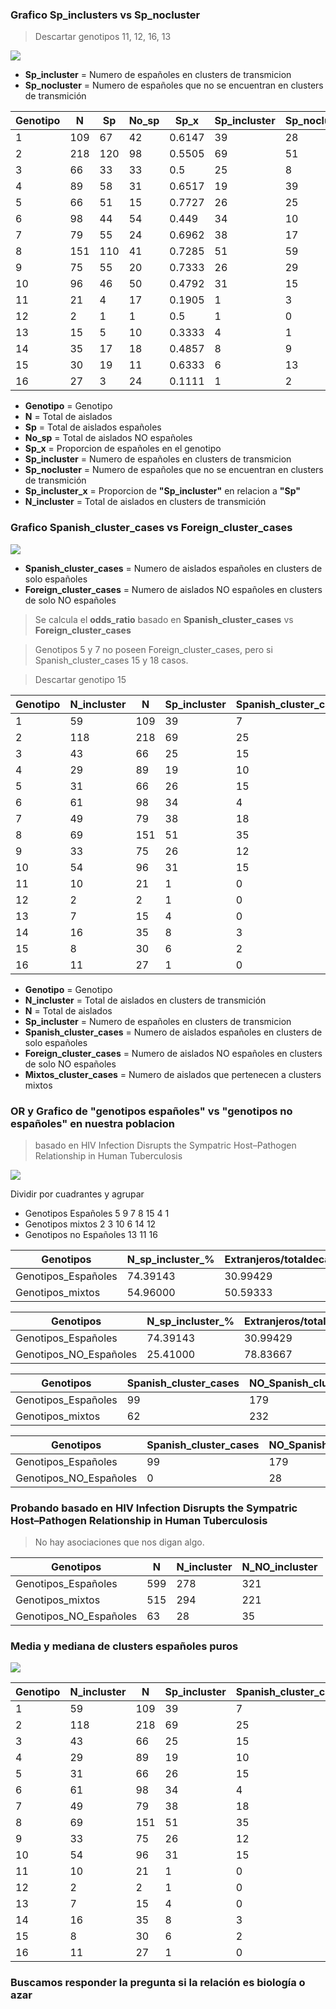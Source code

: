 ### Grafico Sp_inclusters vs Sp_nocluster
>Descartar genotipos 11, 12, 16, 13

![](assets/Proyecto_BAPS-12da5bf8.jpeg)
- **Sp_incluster** =  Numero de españoles en clusters de transmicion
- **Sp_nocluster** =  Numero de españoles que no se encuentran en clusters de transmición

|Genotipo|N  |Sp |No_sp|Sp_x  |Sp_incluster|Sp_nocluster|Sp_incluster_x|N_incluster|
|--------|---|---|-----|------|------------|------------|--------------|-----------|
|1       |109|67 |42   |0.6147|39          |28          |0.5821        |59         |
|2       |218|120|98   |0.5505|69          |51          |0.575         |118        |
|3       |66 |33 |33   |0.5   |25          |8           |0.7576        |43         |
|4       |89 |58 |31   |0.6517|19          |39          |0.3276        |29         |
|5       |66 |51 |15   |0.7727|26          |25          |0.5098        |31         |
|6       |98 |44 |54   |0.449 |34          |10          |0.7727        |61         |
|7       |79 |55 |24   |0.6962|38          |17          |0.6909        |49         |
|8       |151|110|41   |0.7285|51          |59          |0.4636        |69         |
|9       |75 |55 |20   |0.7333|26          |29          |0.4727        |33         |
|10      |96 |46 |50   |0.4792|31          |15          |0.6739        |54         |
|11      |21 |4  |17   |0.1905|1           |3           |0.25          |10         |
|12      |2  |1  |1    |0.5   |1           |0           |1             |2          |
|13      |15 |5  |10   |0.3333|4           |1           |0.8           |7          |
|14      |35 |17 |18   |0.4857|8           |9           |0.4706        |16         |
|15      |30 |19 |11   |0.6333|6           |13          |0.3158        |8          |
|16      |27 |3  |24   |0.1111|1           |2           |0.3333        |11         |

- **Genotipo** = Genotipo
- **N** = Total de aislados
- **Sp** = Total de aislados españoles
- **No_sp** = Total de aislados NO españoles
- **Sp_x** = Proporcion de españoles en el genotipo
- **Sp_incluster** =  Numero de españoles en clusters de transmicion
- **Sp_nocluster** =  Numero de españoles que no se encuentran en clusters de transmición
- **Sp_incluster_x** = Proporcion de **"Sp_incluster"** en relacion a **"Sp"**
- **N_incluster** = Total de aislados en clusters de transmición

### Grafico Spanish_cluster_cases vs Foreign_cluster_cases
![](assets/Proyecto_BAPS-8ab2c7fe)
- **Spanish_cluster_cases** = Numero de aislados españoles en clusters de solo españoles
- **Foreign_cluster_cases** = Numero de aislados NO españoles en clusters de solo NO españoles

> Se calcula el **odds_ratio** basado en **Spanish_cluster_cases** vs **Foreign_cluster_cases**

> Genotipos 5 y 7 no poseen Foreign_cluster_cases, pero si Spanish_cluster_cases 15 y 18 casos.

> Descartar genotipo 15

|Genotipo|N_incluster|N  |Sp_incluster|Spanish_cluster_cases|Foreign_cluster_cases|Mixtos_cluster_cases|odds_ratio|conf.low |conf.high|pvalue   |
|--------|-----------|---|------------|---------------------|---------------------|--------------------|----------|---------|---------|---------|
|1       |59         |109|39          |7                    |2                    |50                  |2.7516    |0.4543   |30.0101  |0.2825   |
|2       |118        |218|69          |25                   |20                   |73                  |reference |reference|reference|reference|
|3       |43         |66 |25          |15                   |10                   |18                  |1.1969    |0.3998   |3.6808   |0.8036   |
|4       |29         |89 |19          |10                   |4                    |15                  |1.9774    |0.4773   |9.9632   |0.3611   |
|5       |31         |66 |26          |15                   |0                    |16                  |Inf       |2.4274   |Inf      |0.0011   |
|6       |61         |98 |34          |4                    |11                   |46                  |0.2969    |0.0597   |1.1978   |0.0747   |
|7       |49         |79 |38          |18                   |0                    |31                  |Inf       |2.9652   |Inf      |0.0003   |
|8       |69         |151|51          |35                   |8                    |26                  |3.4491    |1.2185   |10.6003  |0.0120   |
|9       |33         |75 |26          |12                   |2                    |19                  |4.6893    |0.8850   |47.9528  |0.0585   |
|10      |54         |96 |31          |15                   |9                    |30                  |1.3278    |0.4343   |4.2210   |0.6178   |
|11      |10         |21 |1           |0                    |8                    |2                   |0.0000    |0.0000   |0.5478   |0.0047   |
|12      |2          |2  |1           |0                    |0                    |2                   |0.0000    |0.0000   |Inf      |1.0000   |
|13      |7          |15 |4           |0                    |0                    |7                   |0.0000    |0.0000   |Inf      |1.0000   |
|14      |16         |35 |8           |3                    |3                    |10                  |0.8035    |0.0968   |6.6676   |1.0000   |
|15      |8          |30 |6           |2                    |0                    |6                   |Inf       |0.1392   |Inf      |0.5005   |
|16      |11         |27 |1           |0                    |5                    |6                   |0.0000    |0.0000   |1.0012   |0.0502   |

- **Genotipo** = Genotipo
- **N_incluster** = Total de aislados en clusters de transmición
- **N** = Total de aislados
- **Sp_incluster** =  Numero de españoles en clusters de transmicion
- **Spanish_cluster_cases** = Numero de aislados españoles en clusters de solo españoles
- **Foreign_cluster_cases** = Numero de aislados NO españoles en clusters de solo NO españoles
- **Mixtos_cluster_cases** = Numero de aislados que pertenecen a clusters mixtos

### OR y Grafico de "genotipos españoles" vs "genotipos no españoles" en nuestra poblacion
> basado en HIV Infection Disrupts the Sympatric Host–Pathogen Relationship in Human Tuberculosis

![](assets/Proyecto_BAPS-db75662f.png)

Dividir por cuadrantes y agrupar
- Genotipos Españoles 5 9 7 8 15 4 1
- Genotipos mixtos 2 3 10 6 14 12
- Genotipos no Españoles 13 11 16

|Genotipos             |N_sp_incluster_%|Extranjeros/totaldecasos_%|Xsquared |pvalue   |
|----------------------|----------------|--------------------------|---------|---------|
|Genotipos_Españoles   |74.39143        |30.99429                  |7.627    |0.006997 |
|Genotipos_mixtos      |54.96000        |50.59333                  |reference|reference|

|Genotipos             |N_sp_incluster_%|Extranjeros/totaldecasos_%|Xsquared |pvalue   |
|----------------------|----------------|--------------------------|---------|---------|
Genotipos_Españoles    |74.39143        |30.99429                  |44.875   |0.0004998|
Genotipos_NO_Españoles |25.41000        |78.83667                  |reference|reference|


|Genotipos             |Spanish_cluster_cases|NO_Spanish_cluster_cases|odds_ratio     |conf.low        |conf.high       |pvalue              |
|----------------------|---------------------|------------------------|---------------|----------------|----------------|--------------------|
|Genotipos_Españoles   |99                   |179                     |2.0669         |1.4031          |3.0612          |0.0001              |
|Genotipos_mixtos      |62                   |232                     |reference      |reference       |reference       |reference           |

|Genotipos             |Spanish_cluster_cases|NO_Spanish_cluster_cases|odds_ratio     |conf.low        |conf.high       |pvalue              |
|----------------------|---------------------|------------------------|---------------|----------------|----------------|--------------------|
|Genotipos_Españoles   |99                   |179                     |Inf            |3.8061          |Inf             |0.00001             |
|Genotipos_NO_Españoles|0                    |28                      |reference      |reference       |reference       |reference           |

### Probando basado en  HIV Infection Disrupts the Sympatric Host–Pathogen Relationship in Human Tuberculosis

> No hay asociaciones que nos digan algo.

|Genotipos             |N  |N_incluster|N_NO_incluster|
|----------------------|---|-----------|--------------|
|Genotipos_Españoles   |599|278        |321           |
|Genotipos_mixtos      |515|294        |221           |
|Genotipos_NO_Españoles|63 |28         |35            |


### Media y mediana de clusters españoles puros

![](assets/Graficos-f793acdf.jpeg)

|Genotipo|N_incluster|N  |Sp_incluster|Spanish_cluster_cases|
|--------|-----------|---|------------|---------------------|
|1       |59         |109|39          |7                    |
|2       |118        |218|69          |25                   |
|3       |43         |66 |25          |15                   |
|4       |29         |89 |19          |10                   |
|5       |31         |66 |26          |15                   |
|6       |61         |98 |34          |4                    |
|7       |49         |79 |38          |18                   |
|8       |69         |151|51          |35                   |
|9       |33         |75 |26          |12                   |
|10      |54         |96 |31          |15                   |
|11      |10         |21 |1           |0                    |
|12      |2          |2  |1           |0                    |
|13      |7          |15 |4           |0                    |
|14      |16         |35 |8           |3                    |
|15      |8          |30 |6           |2                    |
|16      |11         |27 |1           |0                    |

### Buscamos responder la pregunta si la relación es biología o azar
